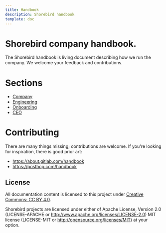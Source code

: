 ```yaml
---
title: Handbook
description: Shorebird handbook
template: doc
---
```


# Shorebird company handbook.

The Shorebird handbook is living document describing how we run the company. We
welcome your feedback and contributions.

# Sections

- [Company](company.md)
- [Engineering](engineering.md)
- [Onboarding](onboarding.md)
- [CEO](ceo.md)

# Contributing

There are many things missing; contributions are welcome. If
you're looking for inspiration, there is good prior art:

- https://about.gitlab.com/handbook
- https://posthog.com/handbook

## License

All documentation content is licensed to this project under [Creative Commons:
CC BY 4.0](https://creativecommons.org/licenses/by/4.0/).

Shorebird projects are licensed under either of Apache License, Version 2.0
(LICENSE-APACHE or http://www.apache.org/licenses/LICENSE-2.0) MIT license
(LICENSE-MIT or http://opensource.org/licenses/MIT) at your option.

